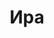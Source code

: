 ---
title: "Ира"
description: "У меня широкие бедра и шикарная попа, при этом узкая талия и красивая грудь. Я создана для тех мужчин, которые предпочитают фигуру песочные часы. Закажите VIP эскорт услугу у нас в агентстве, и я обязательно развею грусть и тоску, сделаю ваш отдых сказочным и томным.

Я буду в сексуальном нижнем белье, ожидающая тебя в уютном номере люкс с бокалом дорогого шампанского. Ничто не помешает нам испытать наслаждение и достичь вершин эмоционального блаженства.

На нашем сайте ты сможешь заказать услуги элитного эскорта, и менеджер с удовольствием подберет девушку по вкусу или ты можешь выбрать меня."
Price: "От 1000$"
height: "169"
weight: "52"
age: "21"
folder: ira
mainImage: 1.webp
images:
  - 2.webp
  - 3.webp
---
